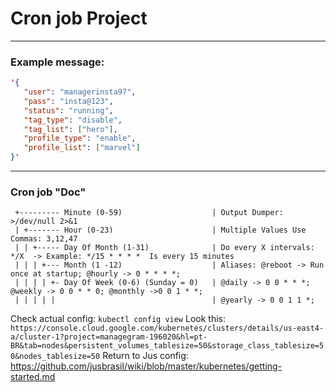 # Cron job Project

***

### Example message:
```json
'{ 
   "user": "managerinsta97", 
   "pass": "insta@123", 
   "status": "running", 
   "tag_type": "disable", 
   "tag_list": ["hero"], 
   "profile_type": "enable", 
   "profile_list": ["marvel"]
}'
```

***

### Cron job "Doc"
```
 +--------- Minute (0-59)                    | Output Dumper: >/dev/null 2>&1
 | +------- Hour (0-23)                      | Multiple Values Use Commas: 3,12,47
 | | +----- Day Of Month (1-31)              | Do every X intervals: */X  -> Example: */15 * * * *  Is every 15 minutes
 | | | +--- Month (1 -12)                    | Aliases: @reboot -> Run once at startup; @hourly -> 0 * * * *;
 | | | | +- Day Of Week (0-6) (Sunday = 0)   | @daily -> 0 0 * * *; @weekly -> 0 0 * * 0; @monthly ->0 0 1 * *;
 | | | | |                                   | @yearly -> 0 0 1 1 *;
 ```


Check actual config: `kubectl config view`
Look this: `https://console.cloud.google.com/kubernetes/clusters/details/us-east4-a/cluster-1?project=managegram-196020&hl=pt-BR&tab=nodes&persistent_volumes_tablesize=50&storage_class_tablesize=50&nodes_tablesize=50`
Return to Jus config: https://github.com/jusbrasil/wiki/blob/master/kubernetes/getting-started.md
